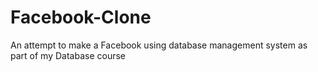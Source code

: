 # Facebook-Clone
An attempt to make a Facebook using database management system as part of my Database course
